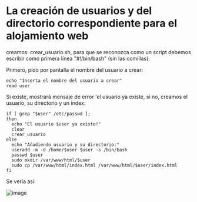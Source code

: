 # La creación de usuarios y del directorio correspondiente para el alojamiento web

creamos: crear_usuario.sh, para que se reconozca como un script debemos escribir como primera línea "#!/bin/bash" (sin las comillas).


Primero, pido por pantalla el nombre del usuario a crear:

```
echo "Inserta el nombre del usuario a crear"
read user
```

Si existe, mostrará mensaje de error 'el usuario ya existe, si no, creamos el usuario, su directorio y un index:

```
if [ grep "$user" /etc/passwd ];
then
  echo "El usuario $user ya existe!"
  clear
  crear_usuario
else
  echo "Añadiendo usuario y su directorio:"
  useradd -m -d /home/$user $user -s /bin/bash
  passwd $user
  sudo mkdir /var/www/html/$user
  sudo cp /var/www/html/index.html /var/www/html/$user/index.html
fi
```

Se vería así:

![image](https://user-images.githubusercontent.com/92718546/222226264-795f78d4-10dd-4720-89d0-eb96446540c4.png)
